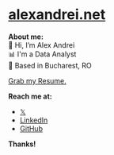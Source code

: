 # [alexandrei.net](https://alexandrei.net)


**About me:**
<br> 👋  Hi, I’m Alex Andrei
<br> 📊  I'm a Data Analyst
<br> 📌  Based in Bucharest, RO

[Grab my Resume.]("/Assets/Resume_AlexAndrei.pdf")

**Reach me at:**
* [𝕏](https://www.x.com/alexandrei64)
* [LinkedIn](https://www.linkedin.com/in/alexandrei64)
* [GitHub](https://www.github.com/alexandrei64)

**Thanks!**
